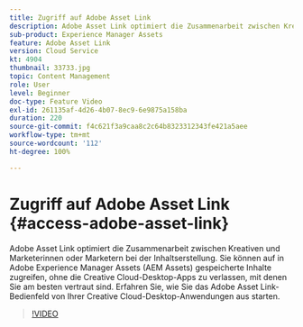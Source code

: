 ```yaml
---
title: Zugriff auf Adobe Asset Link
description: Adobe Asset Link optimiert die Zusammenarbeit zwischen Kreativen und Marketerinnen oder Marketern bei der Inhaltserstellung. Sie können auf in Adobe Experience Manager Assets (AEM Assets) gespeicherte Inhalte zugreifen, ohne die Creative Cloud-Desktop-Apps zu verlassen, mit denen Sie am besten vertraut sind. Erfahren Sie, wie Sie das Adobe Asset Link-Bedienfeld von Ihrer Creative Cloud-Desktop-Anwendungen aus starten.
sub-product: Experience Manager Assets
feature: Adobe Asset Link
version: Cloud Service
kt: 4904
thumbnail: 33733.jpg
topic: Content Management
role: User
level: Beginner
doc-type: Feature Video
exl-id: 261135af-4d26-4b07-8ec9-6e9875a158ba
duration: 220
source-git-commit: f4c621f3a9caa8c2c64b8323312343fe421a5aee
workflow-type: tm+mt
source-wordcount: '112'
ht-degree: 100%

---
```


# Zugriff auf Adobe Asset Link {#access-adobe-asset-link}

Adobe Asset Link optimiert die Zusammenarbeit zwischen Kreativen und Marketerinnen oder Marketern bei der Inhaltserstellung. Sie können auf in Adobe Experience Manager Assets (AEM Assets) gespeicherte Inhalte zugreifen, ohne die Creative Cloud-Desktop-Apps zu verlassen, mit denen Sie am besten vertraut sind. Erfahren Sie, wie Sie das Adobe Asset Link-Bedienfeld von Ihrer Creative Cloud-Desktop-Anwendungen aus starten.

>[!VIDEO](https://video.tv.adobe.com/v/33733?quality=12&learn=on)
